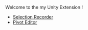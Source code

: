 Welcome to the my Unity Extension !
* [Selection Recorder](https://github.com/Yu5h1/UnityExtension/wiki/Selection-Recorder)
* [Pivot Editor](https://github.com/Yu5h1/UnityExtension/wiki/Pivot-Editor)
